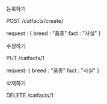 <!-- TODO -->

등록하기

POST /catfacts/create/

request : {
	breed : "품종"
	fact : "사실"
}

수정하기

PUT /catfacts/1

request: {
	breed : "품종"
	fact : "사실"
}

삭제하기

DELETE /catfacts/1